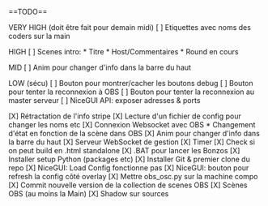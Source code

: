 ==TODO==

VERY HIGH (doit être fait pour demain midi)
[ ] Etiquettes avec noms des coders sur la main

HIGH
[ ] Scenes intro:
    * Titre
    * Host/Commentaires
    * Round en cours

MID
[ ] Anim pour changer d'info dans la barre du haut

LOW (sécu)
[ ] Bouton pour montrer/cacher les boutons debug
[ ] Bouton pour tenter la reconnexion à OBS
[ ] Bouton pour tenter la reconnexion au master serveur
[ ] NiceGUI API: exposer adresses & ports


[X] Rétractation de l'info stripe
[X] Lecture d'un fichier de config pour changer les noms etc
[X] Connexion Websocket avec OBS
    * Changement d'état en fonction de la scène dans OBS
[X] Anim pour changer d'info dans la barre du haut
[X] Serveur WebSocket de gestion
[X] Timer
[X] Check si on peut build en .html standalone
[X] .BAT pour lancer les Bonzos
[X] Installer setup Python (packages etc)
[X] Installer Git & premier clone du repo
[X] NiceGUI: Load Config fonctionne pas 
[X] NiceGUI: bouton pour refresh la config côté overlay
[X] Mettre obs_osc.py sur la machine compo
[X] Commit nouvelle version de la collection de scenes OBS
[X] Scènes OBS (au moins la Main)
[X] Shadow sur sources
